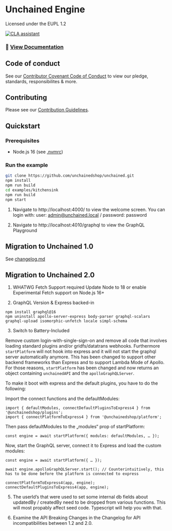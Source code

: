 # Unchained Engine

Licensed under the EUPL 1.2

[![CLA assistant](https://cla-assistant.io/readme/badge/unchainedshop/unchained)](https://cla-assistant.io/unchainedshop/unchained)

### **📖 [View Documentation](https://docs.unchained.shop)**

## Code of conduct

See our [Contributor Covenant Code of Conduct](/code_of_conduct.md) to view our pledge, standards,
responsibilites & more.

## Contributing

Please see our [Contribution Guidelines](/contributing.md).

## Quickstart

### Prerequisites

- Node.js 16 (see [.nvmrc](.nvmrc))

### Run the example

```bash
git clone https://github.com/unchainedshop/unchained.git
npm install
npm run build
cd examples/kitchensink
npm run build
npm start
```

1. Navigate to http://localhost:4000/ to view the welcome screen. You can login with: user:
   admin@unchained.local / password: password

2. Navigate to http://localhost:4010/graphql to view the GraphQL Playground

## Migration to Unchained 1.0

See [changelog.md](changelog.md)

## Migration to Unchained 2.0

1. WHATWG Fetch Support required
Update Node to 18 or enable Experimental Fetch support on Node.js 16+

2. GraphQL Version & Express backed-in
```
npm install graphql@16
npm uninstall apollo-server-express body-parser graphql-scalars graphql-upload isomorphic-unfetch locale simpl-schema
```

3. Switch to Battery-Included

Remove custom login-with-single-sign-on and remove all code that involves loading standard plugins and/or gridfs/datatrans webhooks. Furthermore `startPlatform` will not hook into express and it will not start the graphql server automatically anymore. This has been changed to support other backend frameworks than Express and to support Lambda Mode of Apollo. For those reasons, `startPlatform` has been changed and now returns an object containing `unchainedAPI` and the `apolloGraphQLServer`.

To make it boot with express and the default plugins, you have to do the following:

Import the connect functions and the defaultModules:

```
import { defaultModules, connectDefaultPluginsToExpress4 } from '@unchainedshop/plugins';
import { connectPlatformToExpress4 } from '@unchainedshop/platform';
```

Then pass defaultModules to the „modules“ prop of startPlatform:

```
const engine = await startPlatform({ modules: defaultModules, … });
```

Now, start the GraphQL server, connect it to Express and load the custom modules:

```
const engine = await startPlatform({ … });

await engine.apolloGraphQLServer.start(); // Counterintuitively, this has to be done before the platform is connected to express
  
connectPlatformToExpress4(app, engine);
connectDefaultPluginsToExpress4(app, engine);
```

5. The userId’s that were used to set some internal db fields about updatedBy / createdBy need to be dropped from various functions. This will most propably affect seed code. Typescript will help you with that.

6. Examine the API Breaking Changes in the Changelog for API incompatibilities between 1.2 and 2.0.



